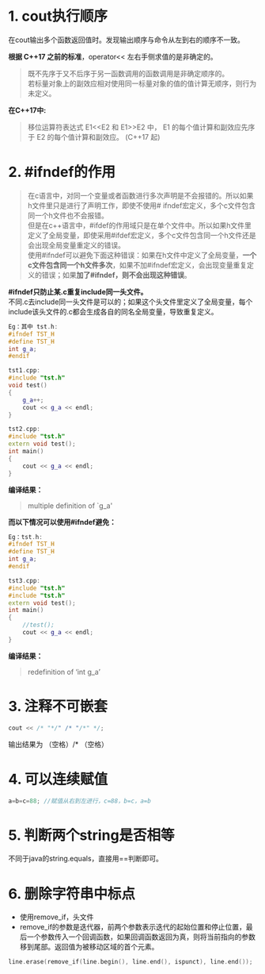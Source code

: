 # 1. cout执行顺序
在cout输出多个函数返回值时。发现输出顺序与命令从左到右的顺序不一致。  

**根据 C++17 之前的标准**，operator<< 左右手侧求值的是非确定的。
> 既不先序于又不后序于另一函数调用的函数调用是非确定顺序的。  
> 若标量对象上的副效应相对使用同一标量对象的值的值计算无顺序，则行为未定义。  

**在C++17中:**
> 移位运算符表达式 E1<<E2 和 E1>>E2 中， E1 的每个值计算和副效应先序于 E2 的每个值计算和副效应。 (C++17 起)

# 2. #ifndef的作用
> 在c语言中，对同一个变量或者函数进行多次声明是不会报错的。所以如果h文件里只是进行了声明工作，即使不使用# ifndef宏定义，多个c文件包含同一个h文件也不会报错。  
> 但是在c++语言中，#ifdef的作用域只是在单个文件中。所以如果h文件里定义了全局变量，即使采用#ifdef宏定义，多个c文件包含同一个h文件还是会出现全局变量重定义的错误。  
> 使用#ifndef可以避免下面这种错误：如果在h文件中定义了全局变量，**一个c文件包含同一个h文件多次**，如果不加#ifndef宏定义，会出现变量重复定义的错误；如果**加了#ifndef，则不会出现这种错误**。  

**#ifndef只防止某.c重复include同一头文件。**  
不同.c去include同一头文件是可以的；如果这个头文件里定义了全局变量，每个include该头文件的.c都会生成各自的同名全局变量，导致重复定义。
```C++
Eg：其中 tst.h:
#ifndef TST_H
#define TST_H
int g_a;
#endif

tst1.cpp:
#include "tst.h"
void test()
{
    g_a++;
    cout << g_a << endl;
}

tst2.cpp:
#include "tst.h"
extern void test();
int main()
{
    cout << g_a << endl;
}
```
**编译结果：**
> multiple definition of `g_a'  

**而以下情况可以使用#ifndef避免：**
```C++
Eg：tst.h:
#ifndef TST_H
#define TST_H
int g_a;
#endif

tst3.cpp:
#include "tst.h"
#include "tst.h"
extern void test();
int main()
{
    //test();
    cout << g_a << endl;
}
```
**编译结果：**
> redefinition of ‘int g_a’    

# 3. 注释不可嵌套
```C++
cout << /* "*/" /* "/*" */;
```
输出结果为 （空格）/* （空格）

# 4. 可以连续赋值
```C++
a=b=c=88; //赋值从右到左进行，c=88，b=c，a=b
```

# 5. 判断两个string是否相等
不同于java的string.equals，直接用==判断即可。

# 6. 删除字符串中标点
- 使用remove_if，头文件<algorithm>  
- remove_if的参数是迭代器，前两个参数表示迭代的起始位置和停止位置，最后一个参数传入一个回调函数，如果回调函数返回为真，则将当前指向的参数移到尾部。返回值为被移动区域的首个元素。
```C++
line.erase(remove_if(line.begin(), line.end(), ispunct), line.end());
```
